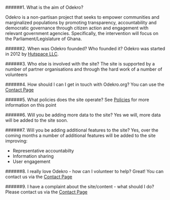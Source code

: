 ######1. What is the aim of Odekro?
 
Odekro is a non-partisan project that seeks to empower communities and marginalized populations by promoting transparency, accountability and democratic governance through citizen action and engagement with relevant government agencies. Specifically, the intervention will focus on the Parliament/Legislature of Ghana.

######2. When was Odekro founded? Who founded it?
Odekro was started in 2012 by [Hutspace LLC](http://www.hutspace.net).

######3. Who else is involved with the site?
The site is supported by a number of partner organisations and through the hard work of a number of volunteers

######4. How should I can I get in touch with Odekro.org?
You can use the [Contact Page](/info/contact-us)

######5. What policies does the site operate?
See [Policies](/info/policies) for more information on this point

######6. Will you be adding more data to the site?
Yes we will, more data will be added to the site soon.

######7. Will you be adding additional features to the site?
Yes, over the coming months a number of additional features will be added to the site improving:

* Representative accountabilty
* Information sharing
* User engagement

######8. I really love Odekro - how can I volunteer to help?
Great! You can contact us via the [Contact Page](/info/contact-us)

######9. I have a complaint about the site/content - what should I do?
Please contact us via the [Contact Page](/info/contact-us)

